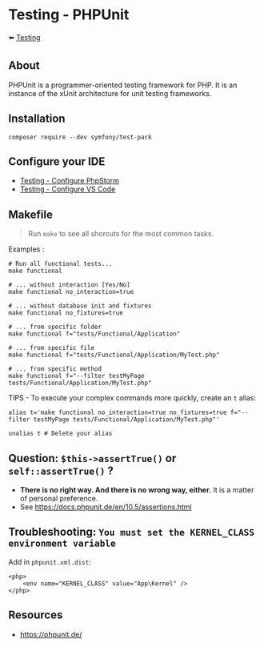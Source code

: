# Testing - PHPUnit

⬅️ [Testing](../testing.md)

## About

PHPUnit is a programmer-oriented testing framework for PHP. It is an instance of the xUnit architecture for unit testing frameworks.

## Installation

```
composer require --dev symfony/test-pack
```

## Configure your IDE

- [Testing - Configure PhpStorm](testing-phpunit-phpstorm.md)
- [Testing - Configure VS Code](testing-phpunit-vscode.md)

## Makefile

> Run `make` to see all shorcuts for the most common tasks.

Examples :

```shell
# Run all functional tests...
make functional

# ... without interaction [Yes/No]
make functional no_interaction=true

# ... without database init and fixtures
make functional no_fixtures=true

# ... from specific folder
make functional f="tests/Functional/Application"

# ... from specific file
make functional f="tests/Functional/Application/MyTest.php"

# ... from specific method
make functional f="--filter testMyPage tests/Functional/Application/MyTest.php"
```

TIPS - To execute your complex commands more quickly, create an `t` alias:

```shell
alias t='make functional no_interaction=true no_fixtures=true f="--filter testMyPage tests/Functional/Application/MyTest.php"'

unalias t # Delete your alias
```

## Question: `$this->assertTrue()` or `self::assertTrue()` ?

* **There is no right way. And there is no wrong way, either.** It is a matter of personal preference.
* See https://docs.phpunit.de/en/10.5/assertions.html

## Troubleshooting: `You must set the KERNEL_CLASS environment variable`

Add in `phpunit.xml.dist`:

```
<php>
    <env name="KERNEL_CLASS" value="App\Kernel" />
</php>
```

## Resources

- https://phpunit.de/